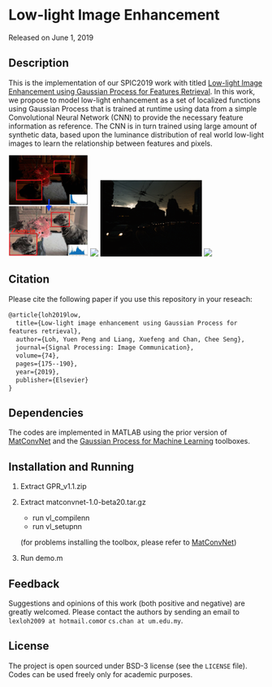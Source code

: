 # Low-light Image Enhancement

Released on June 1, 2019

## Description

This is the implementation of our SPIC2019 work with titled [Low-light Image Enhancement using Gaussian Process for Features Retrieval](http://cs-chan.com/doc/SPIC2019.pdf). In this work, we propose to model low-light enhancement as a set of localized functions using Gaussian Process that is trained at runtime using data from a simple Convolutional Neural Network (CNN) to provide the necessary feature information as reference. The CNN is in turn trained using large amount of synthetic data,
based upon the luminance distribution of real world low-light images to learn the relationship between features and pixels. 

<img src="SPIC.gif" height="200" > <img src="2015_00003.gif" height="150" > <img src="2015_02446.gif" height="150" > <img src="2015_06400.gif" height="150" >



## Citation

Please cite the following paper if you use this repository in your reseach:
```
@article{loh2019low,
  title={Low-light image enhancement using Gaussian Process for features retrieval},
  author={Loh, Yuen Peng and Liang, Xuefeng and Chan, Chee Seng},
  journal={Signal Processing: Image Communication},
  volume={74},
  pages={175--190},
  year={2019},
  publisher={Elsevier}
}
```

## Dependencies

The codes are implemented in MATLAB using the prior version of [MatConvNet](http://www.vlfeat.org/matconvnet/) and the [Gaussian Process for Machine Learning](http://www.gaussianprocess.org/gpml/code/matlab/doc/index.html) toolboxes.

## Installation and Running

1. Extract GPR_v1.1.zip

2. Extract matconvnet-1.0-beta20.tar.gz
   - run vl_compilenn
   - run vl_setupnn
   
   (for problems installing the toolbox, please refer to [MatConvNet](http://www.vlfeat.org/matconvnet/))

3. Run demo.m

## Feedback
Suggestions and opinions of this work (both positive and negative) are greatly welcomed. Please contact the authors by sending an email to
`lexloh2009 at hotmail.com`or `cs.chan at um.edu.my`.

## License
The project is open sourced under BSD-3 license (see the ``` LICENSE ``` file). Codes can be used freely only for academic purposes.
